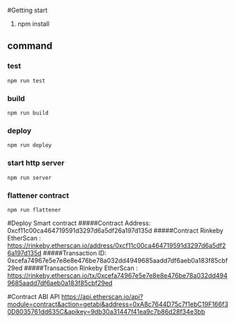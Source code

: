 #Getting start
1. npm install
## command
### test
`npm run test`
### build
`npm run build`
### deploy
`npm run deploy`
### start http server
`npm run server`
### flattener contract
`npm run flattener`



#Deploy Smart contract
#####Contract Address: 
0xcf11c00ca464719591d3297d6a5df26a197d135d
#####Contract Rinkeby EtherScan : 
https://rinkeby.etherscan.io/address/0xcf11c00ca464719591d3297d6a5df26a197d135d
#####Transaction ID: 
0xcefa74967e5e7e8e8e476be78a032dd4949685aadd7df6aeb0a183f85cbf29ed
#####Transaction Rinkeby EtherScan : 
https://rinkeby.etherscan.io/tx/0xcefa74967e5e7e8e8e476be78a032dd4949685aadd7df6aeb0a183f85cbf29ed

#Contract ABI API
https://api.etherscan.io/api?module=contract&action=getabi&address=0xA8c7644D75c7f1ebC19F166f30D8035761dd635C&apikey=9db30a31447f41ea9c7b86d28f34e3bb
